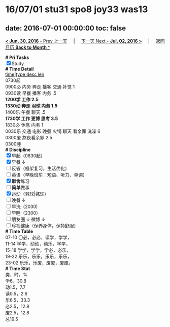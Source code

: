 # 16/07/01 stu31 spo8 joy33 was13

date: 2016-07-01 00:00:00
toc: false
---
[**< Jun. 30, 2016** - Prev 上一天](/lifelogs/2016/06/d30.html) &nbsp; &nbsp; | &nbsp; &nbsp; [下一天 Next - **Jul. 02, 2016 >**](/lifelogs/2016/07/d02.html) &nbsp; &nbsp; |  &nbsp; &nbsp; [返回月历 **Back to Month ^**](/lifelogs/2016/07/index.html)
<br/><div><b># Pri Tasks</b></div><div><input checked="true" type="checkbox"/>Study</div><div><b># Time Detail</b></div><div><u>time|type desc len</u></div><div>0730起</div><div>0900必 内务 奔走 播客 交通 补觉 1</div><div>0930读 早餐 播客 内务 .5</div><div><b>1200学 工作 2.5</b></div><div><b>1330动 奔走 羽球 内务 1.5</b></div><div>1400乐 午餐 聊天 .5</div><div><b>1730学 工作 更博 思考 3.5</b></div><div>1830必 休息 内务 1</div><div>0030乐 交通 电影 晚餐 火锅 聊天 看余罪 洗澡 6</div><div>0300废 熬夜看余罪 2.5</div><div>0300睡</div><div><b># Discipline</b></div><div><input checked="true" type="checkbox"/>早起（0830起）</div><div><input checked="true" type="checkbox"/>早餐 ↓</div><div><input type="checkbox"/>反省（框架复习，生活优化）</div><div><input type="checkbox"/>英语（早晚班车：短语、听力、单词）</div><div><input checked="true" type="checkbox"/><b>取舍</b>练习</div><div><input type="checkbox"/><b>简单</b>做事</div><div><input checked="true" type="checkbox"/>运动（羽球|毽球）</div><div><input type="checkbox"/>晚餐 ↓</div><div><input type="checkbox"/>早洗（2030)</div><div><input type="checkbox"/>早睡（2300）</div><div><input type="checkbox"/>朋友圈 ↓ 微博 ↓</div><div><input type="checkbox"/>珍视健康（保养身体，保持舒服）</div><div><b># Time Table</b></div><div>07-10 〇必，必必，读学，学学，</div><div>11-14 学学，动动，动乐，学学，</div><div>15-18 学学，学学，学必，必乐，</div><div>19-22 乐乐，乐乐，乐乐，乐乐，</div><div>23-02 乐乐，乐废，废废，废废。</div><div><b># Time Stat</b></div><div>类，时，%</div><div>学6，30.8</div><div>动1.5，7.7</div><div>读0.5，2.6</div><div>乐6.5，33.3</div><div>必2.5，12.8</div><div>废2.5，12.8</div><div>总19.5</div>
